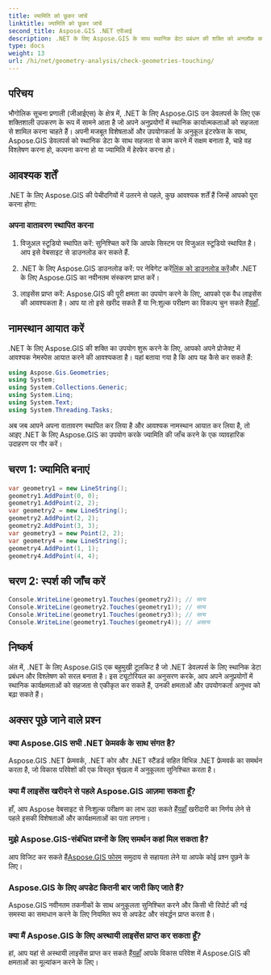 ```yaml
---
title: ज्यामिति को छूकर जांचें
linktitle: ज्यामिति को छूकर जांचें
second_title: Aspose.GIS .NET एपीआई
description: .NET के लिए Aspose.GIS के साथ स्थानिक डेटा प्रबंधन की शक्ति को अनलॉक करें। इस बहुमुखी टूलकिट के साथ अपने अनुप्रयोगों में स्थानिक कार्यक्षमताओं को सहजता से एकीकृत करें।
type: docs
weight: 13
url: /hi/net/geometry-analysis/check-geometries-touching/
---
```

## परिचय
भौगोलिक सूचना प्रणाली (जीआईएस) के क्षेत्र में, .NET के लिए Aspose.GIS उन डेवलपर्स के लिए एक शक्तिशाली उपकरण के रूप में सामने आता है जो अपने अनुप्रयोगों में स्थानिक कार्यात्मकताओं को सहजता से शामिल करना चाहते हैं। अपनी मजबूत विशेषताओं और उपयोगकर्ता के अनुकूल इंटरफेस के साथ, Aspose.GIS डेवलपर्स को स्थानिक डेटा के साथ सहजता से काम करने में सक्षम बनाता है, चाहे वह विश्लेषण करना हो, कल्पना करना हो या ज्यामिति में हेरफेर करना हो।
## आवश्यक शर्तें
.NET के लिए Aspose.GIS की पेचीदगियों में उतरने से पहले, कुछ आवश्यक शर्तें हैं जिन्हें आपको पूरा करना होगा:
### अपना वातावरण स्थापित करना
1. विजुअल स्टूडियो स्थापित करें: सुनिश्चित करें कि आपके सिस्टम पर विजुअल स्टूडियो स्थापित है। आप इसे वेबसाइट से डाउनलोड कर सकते हैं.
   
2.  .NET के लिए Aspose.GIS डाउनलोड करें: पर नेविगेट करें[लिंक को डाउनलोड करें](https://releases.aspose.com/gis/net/)और .NET के लिए Aspose.GIS का नवीनतम संस्करण प्राप्त करें।
3.  लाइसेंस प्राप्त करें: Aspose.GIS की पूरी क्षमता का उपयोग करने के लिए, आपको एक वैध लाइसेंस की आवश्यकता है। आप या तो इसे खरीद सकते हैं या नि:शुल्क परीक्षण का विकल्प चुन सकते हैं[यहाँ](https://releases.aspose.com/).

## नामस्थान आयात करें
.NET के लिए Aspose.GIS की शक्ति का उपयोग शुरू करने के लिए, आपको अपने प्रोजेक्ट में आवश्यक नेमस्पेस आयात करने की आवश्यकता है। यहां बताया गया है कि आप यह कैसे कर सकते हैं:

```csharp
using Aspose.Gis.Geometries;
using System;
using System.Collections.Generic;
using System.Linq;
using System.Text;
using System.Threading.Tasks;
```

अब जब आपने अपना वातावरण स्थापित कर लिया है और आवश्यक नामस्थान आयात कर लिया है, तो आइए .NET के लिए Aspose.GIS का उपयोग करके ज्यामिति की जाँच करने के एक व्यावहारिक उदाहरण पर गौर करें।
## चरण 1: ज्यामिति बनाएं
```csharp
var geometry1 = new LineString();
geometry1.AddPoint(0, 0);
geometry1.AddPoint(2, 2);
var geometry2 = new LineString();
geometry2.AddPoint(2, 2);
geometry2.AddPoint(3, 3);
var geometry3 = new Point(2, 2);
var geometry4 = new LineString();
geometry4.AddPoint(1, 1);
geometry4.AddPoint(4, 4);
```
## चरण 2: स्पर्श की जाँच करें
```csharp
Console.WriteLine(geometry1.Touches(geometry2)); // सत्य
Console.WriteLine(geometry2.Touches(geometry1)); // सत्य
Console.WriteLine(geometry1.Touches(geometry3)); // सत्य
Console.WriteLine(geometry1.Touches(geometry4)); // असत्य
```

## निष्कर्ष
अंत में, .NET के लिए Aspose.GIS एक बहुमुखी टूलकिट है जो .NET डेवलपर्स के लिए स्थानिक डेटा प्रबंधन और विश्लेषण को सरल बनाता है। इस ट्यूटोरियल का अनुसरण करके, आप अपने अनुप्रयोगों में स्थानिक कार्यक्षमताओं को सहजता से एकीकृत कर सकते हैं, उनकी क्षमताओं और उपयोगकर्ता अनुभव को बढ़ा सकते हैं।
## अक्सर पूछे जाने वाले प्रश्न
### क्या Aspose.GIS सभी .NET फ्रेमवर्क के साथ संगत है?
Aspose.GIS .NET फ्रेमवर्क, .NET कोर और .NET स्टैंडर्ड सहित विभिन्न .NET फ्रेमवर्क का समर्थन करता है, जो विकास परिवेशों की एक विस्तृत श्रृंखला में अनुकूलता सुनिश्चित करता है।
### क्या मैं लाइसेंस खरीदने से पहले Aspose.GIS आज़मा सकता हूँ?
 हाँ, आप Aspose वेबसाइट से निःशुल्क परीक्षण का लाभ उठा सकते हैं[यहाँ](https://purchase.aspose.com/temporary-license/) खरीदारी का निर्णय लेने से पहले इसकी विशेषताओं और कार्यक्षमताओं का पता लगाना।
### मुझे Aspose.GIS-संबंधित प्रश्नों के लिए समर्थन कहां मिल सकता है?
 आप विजिट कर सकते हैं[Aspose.GIS फोरम](https://forum.aspose.com/c/gis/33) समुदाय से सहायता लेने या आपके कोई प्रश्न पूछने के लिए।
### Aspose.GIS के लिए अपडेट कितनी बार जारी किए जाते हैं?
Aspose.GIS नवीनतम तकनीकों के साथ अनुकूलता सुनिश्चित करने और किसी भी रिपोर्ट की गई समस्या का समाधान करने के लिए नियमित रूप से अपडेट और संवर्द्धन प्राप्त करता है।
### क्या मैं Aspose.GIS के लिए अस्थायी लाइसेंस प्राप्त कर सकता हूँ?
 हां, आप यहां से अस्थायी लाइसेंस प्राप्त कर सकते हैं[यहाँ](https://purchase.aspose.com/temporary-license/) आपके विकास परिवेश में Aspose.GIS की क्षमताओं का मूल्यांकन करने के लिए।